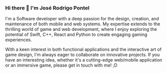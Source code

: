 ### Hi there 👋 I'm José Rodrigo Pontel

I'm a Software developer with a deep passion for the design, creation, and maintenance of both mobile and web systems. My expertise extends to the thrilling world of game and web development, where I enjoy exploring the potential of Swift, C++, React and Python to create engaging gaming experiences.

With a keen interest in both functional applications and the interactive art of game design, I'm always eager to collaborate on innovative projects. If you have an interesting idea, whether it's a cutting-edge web/mobile application or an immersive game, please get in touch with me! ;D


